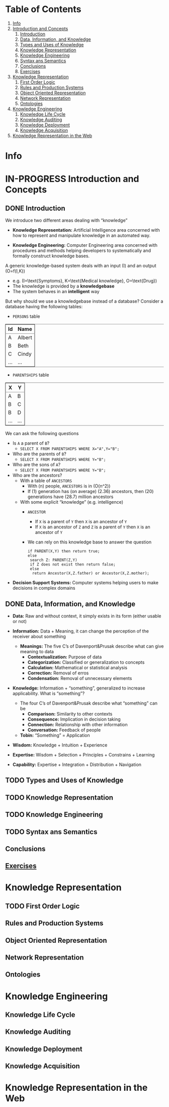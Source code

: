 
# Table of Contents

1.  [Info](#orgd9503f4)
2.  [Introduction and Concepts](#orga2ef3bd)
    1.  [Introduction](#org1ee3acb)
    2.  [Data, Information, and Knowledge](#org996ec69)
    3.  [Types and Uses of Knowledge](#orge12ebde)
    4.  [Knowledge Representation](#orge998787)
    5.  [Knowledge Engineering](#orgb1b7358)
    6.  [Syntax ans Semantics](#org61b989c)
    7.  [Conclusions](#orgd5ef229)
    8.  [Exercises](#org083b094)
3.  [Knowledge Representation](#org083cad5)
    1.  [First Order Logic](#org5931b62)
    2.  [Rules and Production Systems](#org92aef9f)
    3.  [Object Oriented Representation](#org9bc460a)
    4.  [Network Representation](#orgf5e7792)
    5.  [Ontologies](#org105c63c)
4.  [Knowledge Engineering](#orge759cbd)
    1.  [Knowledge Life Cycle](#org06750f1)
    2.  [Knowledge Auditing](#orgf9d7080)
    3.  [Knowledge Deployment](#org8a56110)
    4.  [Knowledge Acquisition](#org2f4b20b)
5.  [Knowledge Representation in the Web](#org84c47d0)



<a id="orgd9503f4"></a>

# Info


<a id="orga2ef3bd"></a>

# IN-PROGRESS Introduction and Concepts


<a id="org1ee3acb"></a>

## DONE Introduction

We introduce two different areas dealing with &ldquo;knowledge&rdquo;

-   **Knowledge Representation:** Artificial Intelligence area concerned with how to represent and manipulate knowledge in an automated way.

-   **Knowledge Engineering:** Computer Engineering area concerned with procedures and methods helping developers to systematically and formally construct knowledge bases.

A generic knowledge-based system deals with an input \(I\) and an output \(O=f(I,K)\)

-   e.g. \(I=\text{Symptoms}, K=\text{Medical knowledge}, O=\text{Drug}\)
-   The knowledge is provided by a **knowledgebase**
-   The system behaves in an **intelligent** way

But why should we use a knowledgebase instead of a database? Consider a database having the following tables:

-   `PERSONS` table

<table border="2" cellspacing="0" cellpadding="6" rules="groups" frame="hsides">


<colgroup>
<col  class="org-left" />

<col  class="org-left" />
</colgroup>
<thead>
<tr>
<th scope="col" class="org-left">Id</th>
<th scope="col" class="org-left">Name</th>
</tr>
</thead>

<tbody>
<tr>
<td class="org-left">A</td>
<td class="org-left">Albert</td>
</tr>


<tr>
<td class="org-left">B</td>
<td class="org-left">Beth</td>
</tr>


<tr>
<td class="org-left">C</td>
<td class="org-left">Cindy</td>
</tr>


<tr>
<td class="org-left">&#x2026;</td>
<td class="org-left">&#x2026;</td>
</tr>
</tbody>
</table>

-   `PARENTSHIPS` table

<table border="2" cellspacing="0" cellpadding="6" rules="groups" frame="hsides">


<colgroup>
<col  class="org-left" />

<col  class="org-left" />
</colgroup>
<thead>
<tr>
<th scope="col" class="org-left">X</th>
<th scope="col" class="org-left">Y</th>
</tr>
</thead>

<tbody>
<tr>
<td class="org-left">A</td>
<td class="org-left">B</td>
</tr>


<tr>
<td class="org-left">B</td>
<td class="org-left">C</td>
</tr>


<tr>
<td class="org-left">B</td>
<td class="org-left">D</td>
</tr>


<tr>
<td class="org-left">&#x2026;</td>
<td class="org-left">&#x2026;</td>
</tr>
</tbody>
</table>

We can ask the following questions

-   Is `A` a parent of `B`?
    -   `SELECT X FROM PARENTSHIPS WHERE X="A",Y="B";`
-   Who are the parents of `B`?
    -   `SELECT X FROM PARENTSHIPS WHERE Y="B";`
-   Who are the sons of `A`?
    -   `SELECT X FROM PARENTSHIPS WHERE Y="B";`
-   Who are the ancestors?
    -   With a table of `ANCESTORS`
        -   With \(n\) people, `ANCESTORS` is in \(O(n^2)\)
        -   If \(1\) generation has (on average) \(2.36\) ancestors, then \(20\) generations have \(28.7\) million ancestors
    -   With some explicit &ldquo;knowledge&rdquo; (e.g. intelligence)
        -   `ANCESTOR`
            -   If `X` is a parent of `Y` then `X` is an ancestor of `Y`
            -   If `X` is an ancestor of `Z` and `Z` is a parent of `Y` then `X` is an ancestor of `Y`
        -   We can rely on this knowledge base to answer the question

                if PARENT(X,Y) then return true;
                else
                 search Z: PARENT(Z,Y)
                 if Z does not exist then return false;
                 else
                  return Ancestor(X,Z.father) or Ancestor(X,Z.mother);

-   **Decision Support Systems:** Computer systems helping users to make decisions in complex domains


<a id="org996ec69"></a>

## DONE Data, Information, and Knowledge

-   **Data:** Raw and without context, it simply exists in its form (either usable or not)
-   **Information:** Data + Meaning, it can change the perception of the receiver about something
    -   **Meanings:** The five C&rsquo;s of Davenport&Prusak describe what can give meaning to data
        -   **Contextualization:** Purpose of data
        -   **Categorization:** Classified or generalization to concepts
        -   **Calculation:** Mathematical or statistical analysis
        -   **Correction:** Removal of erros
        -   **Condensation:** Removal of unnecessary elements
-   **Knowledge:** Information + &ldquo;something&rdquo;, generalized to increase applicability. What is &ldquo;something&rdquo;?
    -   The four C&rsquo;s of Davenport&Prusak describe what &ldquo;something&rdquo; can be
        -   **Comparison:** Similarity to other contexts
        -   **Consequence:** Implication in decision taking
        -   **Connection:** Relationship with other information
        -   **Conversation:** Feedback of people
    -   **Tobin:** &ldquo;Something&rdquo; = Application

-   **Wisdom:** Knowledge + Intuition + Experience
-   **Expertise:** Wisdom + Selection + Principles + Constrains + Learning
-   **Capability:** Expertise + Integration + Distribution + Navigation


<a id="orge12ebde"></a>

## TODO Types and Uses of Knowledge


<a id="orge998787"></a>

## TODO Knowledge Representation


<a id="orgb1b7358"></a>

## TODO Knowledge Engineering


<a id="org61b989c"></a>

## TODO Syntax ans Semantics


<a id="orgd5ef229"></a>

## Conclusions


<a id="org083b094"></a>

## [Exercises](exercises.md)


<a id="org083cad5"></a>

# Knowledge Representation


<a id="org5931b62"></a>

## TODO First Order Logic


<a id="org92aef9f"></a>

## Rules and Production Systems


<a id="org9bc460a"></a>

## Object Oriented Representation


<a id="orgf5e7792"></a>

## Network Representation


<a id="org105c63c"></a>

## Ontologies


<a id="orge759cbd"></a>

# Knowledge Engineering


<a id="org06750f1"></a>

## Knowledge Life Cycle


<a id="orgf9d7080"></a>

## Knowledge Auditing


<a id="org8a56110"></a>

## Knowledge Deployment


<a id="org2f4b20b"></a>

## Knowledge Acquisition


<a id="org84c47d0"></a>

# Knowledge Representation in the Web
